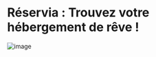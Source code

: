 # Réservia : Trouvez votre hébergement de rêve !

![image](https://user-images.githubusercontent.com/76693227/148557310-249360a7-7597-4df6-8a1f-6d12cf929ae5.png)

